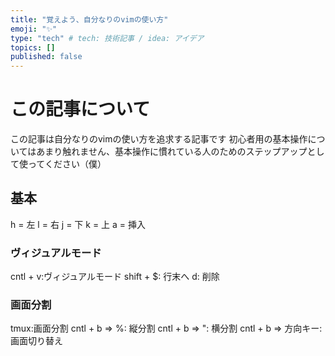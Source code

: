 ```yaml
---
title: "覚えよう、自分なりのvimの使い方"
emoji: "✨"
type: "tech" # tech: 技術記事 / idea: アイデア
topics: []
published: false
---
```


# この記事について
この記事は自分なりのvimの使い方を追求する記事です
初心者用の基本操作についてはあまり触れません、基本操作に慣れている人のためのステップアップとして使ってください（僕）
## 基本
h = 左
l = 右
j = 下
k = 上
a = 挿入

### ヴィジュアルモード
cntl + v:ヴィジュアルモード
shift + $: 行末へ
d: 削除

### 画面分割
tmux:画面分割
cntl + b => %: 縦分割
cntl + b => ": 横分割
cntl + b => 方向キー: 画面切り替え
